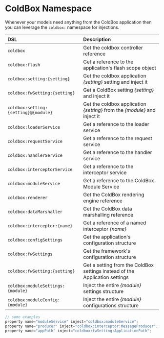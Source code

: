 # ColdBox Namespace

Whenever your models need anything from the ColdBox application then you can leverage the `coldbox:` namespace for injections.

| DSL | Description |
| :--- | :--- |
| `coldbox` | Get the coldbox controller reference |
| `coldbox:flash` | Get a reference to the application's flash scope object |
| `coldbox:setting:{setting}` | Get the coldbox application _{setting}_ setting and inject it |
| `coldbox:fwSetting:{setting}` | Get a ColdBox setting _{setting}_ and inject it |
| `coldbox:setting:{setting}@{module}` | Get the coldbox application _{setting}_ from the _{module}_ and inject it |
| `coldbox:loaderService` | Get a reference to the loader service |
| `coldbox:requestService` | Get a reference to the request service |
| `coldbox:handlerService` | Get a reference to the handler service |
| `coldbox:interceptorService` | Get a reference to the interceptor service |
| `coldbox:moduleService` | Get a reference to the ColdBox Module Service |
| `coldbox:renderer` | Get the ColdBox rendering engine reference |
| `coldbox:dataMarshaller` | Get the ColdBox data marshalling reference |
| `coldbox:interceptor:{name}` | Get a reference of a named interceptor _{name}_ |
| `coldbox:configSettings` | Get the application's configuration structure |
| `coldbox:fwSettings` | Get the framework's configuration structure |
| `coldbox:fwSetting:{setting}` | Get a setting from the ColdBox settings instead of the Application settings |
| `coldbox:moduleSettings:{module}` | Inject the entire _{module}_ settings structure |
| `coldbox:moduleConfig:{module}` | Inject the entire _{module}_ configurations structure |

```javascript
// some examples
property name="moduleService" inject="coldbox:moduleService";
property name="producer" inject="coldbox:interceptor:MessageProducer";
property name="appPath" inject="coldbox:fwSetting:ApplicationPath";
```

